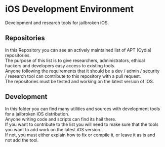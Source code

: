 # iOS Development Environment
Development and research tools for jailbroken iOS.  

## Repositories
In this Repository you can see an actively maintained list of APT (Cydia) repositories.  
The purpose of this list is to give researchers, administrators, ethical hackers and developers easy access to existing tools.  
Anyone following the requirements that it should be a dev / admin / security / research tool can contribute to this repository with a pull request.  
The repositories must be tested and working on the latest version of iOS.  

## Development
In this folder you can find many utilities and sources with development tools for a jailbroken iOS distribution.  
Anyone writing code and scripts can find its hail there.  
If you want to contribute to the list you will need to make sure that the tools you want to add work on the latest iOS version.  
If not, you must either explain how to fix or compile it, or leave it as is and not add the tool.  
